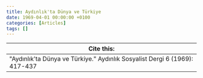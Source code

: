 ```yaml
---
title: Aydınlık'ta Dünya ve Türkiye
date: 1969-04-01 00:00:00 +0100
categories: [Articles]
tags: []
---
```




| Cite this:   |
|--------|
| "Aydınlık'ta Dünya ve Türkiye." Aydınlık Sosyalist Dergi 6 (1969): 417-437 

